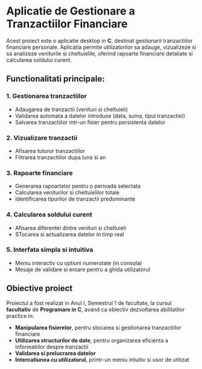 # Aplicatie de Gestionare a Tranzactiilor Financiare


  Acest proiect este o aplicatie desktop in **C**, destinat gestionarii tranzactiilor financiare personale. Aplicatia permite utilizatorilor sa adauge, vizualizeze si sa analizeze veniturile si cheltuielile, oferind rapoarte financiare detaliate si calcularea soldului curent.


## Functionalitati principale:

### 1. Gestionarea tranzactiilor
-  Adaugarea de tranzactii (venituri si cheltuieli)
-  Validarea automata a datelor introduse (data, suma, tipul tranzactiei)
-  Salvarea tranzactiilor intr-un fisier pentru persistenta datelor

### 2. Vizualizare tranzactii
-  Afisarea tuturor tranzactiilor
-  Filtrarea tranzactiilor dupa luna si an

### 3. Rapoarte financiare
-  Generarea rapoartelor pentru o perioada selectata
-  Calcularea veniturilor si cheltuielilor totale
-  Identificarea tipurilor de tranzactii predominante


### 4. Calcularea soldului curent
-  Afisarea diferentei dintre venituri si cheltuieli
-  STocarea si actualizarea datelor in timp real

### 5. Interfata simpla si intuitiva
-  Meniu interactiv cu optiuni numerotate (in consola)
-  Mesaje de validare si eroare pentru a ghida utilizatorul


## Obiective proiect

Proiectul a fost realizat in Anul I, Semestrul 1 de facultate, la cursul **facultativ** de **Programare in C**, avand ca obiectiv dezvoltarea abilitatilor practice in:
-  **Manipularea fisierelor**, pentru stocarea si gestionarea tranzactiilor financiare
-  **Utilizarea structurilor de date**, pentru organizarea eficienta a informatiilor despre tranzactii
-  **Validarea si prelucrarea datelor**
-  **Intercatiunea cu utilizatorul**, printr-un meniu intuitiv si usor de utilizat

